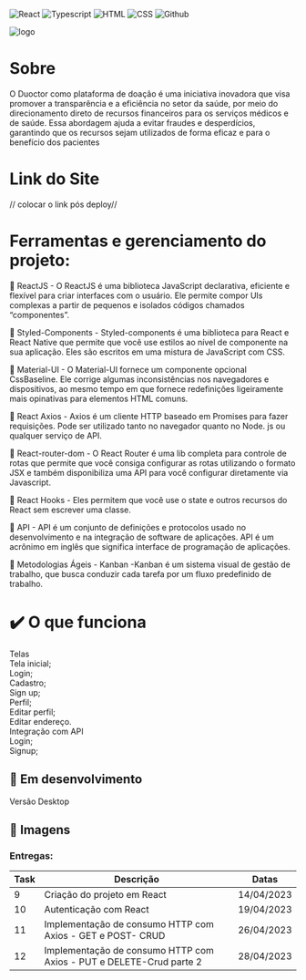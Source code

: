 ![React](https://img.shields.io/badge/React-63aff7?style=flat&logo=React&logoColor=white)
![Typescript](https://img.shields.io/badge/Typescript-63aff7?style=flat&logo=Typescript&logoColor=white)
![HTML](https://img.shields.io/badge/HTML-63aff7?style=flat&logo=HTML&logoColor=white)
![CSS](https://img.shields.io/badge/CSS-63aff7?style=flat&logo=CSS&logoColor=white)
![Github](https://img.shields.io/badge/Github-63aff7?style=flat&logo=Github&logoColor=white)



![logo](../../assets/img/Duoctor.png#center)


# Sobre  
O Duoctor como plataforma de doação é uma iniciativa inovadora que visa promover a transparência e a eficiência no setor da saúde, por meio do direcionamento direto de recursos financeiros para os serviços médicos e de saúde. Essa abordagem ajuda a evitar fraudes e desperdícios, garantindo que os recursos sejam utilizados de forma eficaz e para o benefício dos pacientes

# Link do Site

// colocar o link pós deploy//

# Ferramentas e gerenciamento do projeto:

🔗 ReactJS - O ReactJS é uma biblioteca JavaScript declarativa, eficiente e flexível para criar interfaces com o usuário. Ele permite compor UIs complexas a partir de pequenos e isolados códigos chamados “componentes”. 

🔗 Styled-Components - Styled-components é uma biblioteca para React e React Native que permite que você use estilos ao nível de componente na sua aplicação. Eles são escritos em uma mistura de JavaScript com CSS.

🔗 Material-UI - O Material-UI fornece um componente opcional CssBaseline. Ele corrige algumas inconsistências nos navegadores e dispositivos, ao mesmo tempo em que fornece redefinições ligeiramente mais opinativas para elementos HTML comuns.

🔗 React Axios - Axios é um cliente HTTP baseado em Promises para fazer requisições. Pode ser utilizado tanto no navegador quanto no Node. js ou qualquer serviço de API.

🔗 React-router-dom - O React Router é uma lib completa para controle de rotas que permite que você consiga configurar as rotas utilizando o formato JSX e também disponibiliza uma API para você configurar diretamente via Javascript.

🔗 React Hooks - Eles permitem que você use o state e outros recursos do React sem escrever uma classe. 

🔗 API - API é um conjunto de definições e protocolos usado no desenvolvimento e na integração de software de aplicações. API é um acrônimo em inglês que significa interface de programação de aplicações.

🔗 Metodologias Ágeis - Kanban -Kanban é um sistema visual de gestão de trabalho, que busca conduzir cada tarefa por um fluxo predefinido de trabalho.  
  
# ✔️ O que funciona
Telas  
Tela inicial;  
Login;  
Cadastro;  
Sign up;   
Perfil;  
Editar perfil;  
Editar endereço.  
Integração com API  
Login;  
Signup;  


## 🚧 Em desenvolvimento  
Versão Desktop  


## 📱 Imagens





### Entregas:

| Task  | Descrição   | Datas |
| ----- | ------------|-------|
|  9    | Criação do projeto em React| 14/04/2023
|  10   |  Autenticação com React | 19/04/2023
|  11   | Implementação de consumo HTTP com Axios - GET e POST- CRUD	| 26/04/2023   
|  12   | Implementação de consumo HTTP com Axios - PUT e DELETE-Crud parte 2   | 28/04/2023
		
		
		

